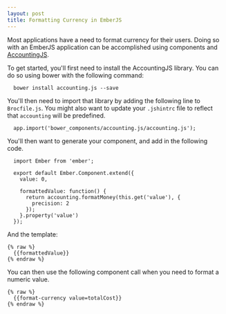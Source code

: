 ```yaml
---
layout: post
title: Formatting Currency in EmberJS
---
```

Most applications have a need to format currency for their users. Doing so
with an EmberJS application can be accomplished using components and
[AccountingJS](http://openexchangerates.github.io/accounting.js/).

To get started, you'll first need to install the AccountingJS library. You can
do so using bower with the following command:

~~~
  bower install accounting.js --save
~~~

You'll then need to import that library by adding the following line to
`Brocfile.js`. You might also want to update your `.jshintrc` file to reflect
that `accounting` will be predefined.

~~~
  app.import('bower_components/accounting.js/accounting.js');
~~~

You'll then want to generate your component, and add in the following code.

~~~
  import Ember from 'ember';

  export default Ember.Component.extend({
    value: 0,

    formattedValue: function() {
      return accounting.formatMoney(this.get('value'), {
        precision: 2
      });
    }.property('value')
  });
~~~

And the template:

~~~
{% raw %}
  {{formattedValue}}
{% endraw %}
~~~

You can then use the following component call when you need to format a
numeric value.

~~~
{% raw %}
  {{format-currency value=totalCost}}
{% endraw %}
~~~
